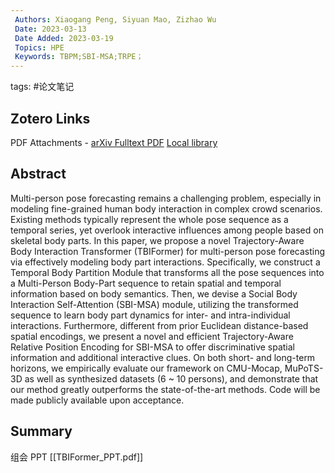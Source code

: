 ```yaml
---
 Authors: Xiaogang Peng, Siyuan Mao, Zizhao Wu
 Date: 2023-03-13
 Date Added: 2023-03-19
 Topics: HPE
 Keywords: TBPM;SBI-MSA;TRPE；
---
```

tags: #论文笔记 


## Zotero Links 
 PDF Attachments
	- [arXiv Fulltext PDF](zotero://open-pdf/library/items/S857TXKF) 
 [Local library](zotero://select/items/1_XADYTQ3I) 

## Abstract

Multi-person pose forecasting remains a challenging problem, especially in modeling fine-grained human body interaction in complex crowd scenarios. Existing methods typically represent the whole pose sequence as a temporal series, yet overlook interactive influences among people based on skeletal body parts. In this paper, we propose a novel Trajectory-Aware Body Interaction Transformer (TBIFormer) for multi-person pose forecasting via effectively modeling body part interactions. Specifically, we construct a Temporal Body Partition Module that transforms all the pose sequences into a Multi-Person Body-Part sequence to retain spatial and temporal information based on body semantics. Then, we devise a Social Body Interaction Self-Attention (SBI-MSA) module, utilizing the transformed sequence to learn body part dynamics for inter- and intra-individual interactions. Furthermore, different from prior Euclidean distance-based spatial encodings, we present a novel and efficient Trajectory-Aware Relative Position Encoding for SBI-MSA to offer discriminative spatial information and additional interactive clues. On both short- and long-term horizons, we empirically evaluate our framework on CMU-Mocap, MuPoTS-3D as well as synthesized datasets (6 ~ 10 persons), and demonstrate that our method greatly outperforms the state-of-the-art methods. Code will be made publicly available upon acceptance.


## Summary  
组会 PPT
  [[TBIFormer_PPT.pdf]]


